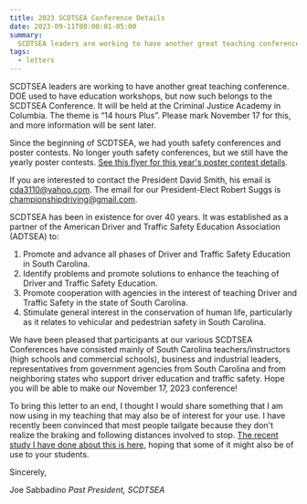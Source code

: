 ```yaml
---
title: 2023 SCDTSEA Conference Details
date: 2023-09-11T00:00:01-05:00
summary:
  SCDTSEA leaders are working to have another great teaching conference. DOE used to have education workshops, but now such belongs to the SCDTSEA Conference. It will be held at the...
tags:
  - letters
---
```

SCDTSEA leaders are working to have another great teaching conference. DOE used to have education workshops, but now such belongs to the SCDTSEA Conference. It will be held at the Criminal Justice Academy in Columbia. The theme is &ldquo;14 hours Plus&rdquo;. Please mark November 17 for this, and more information will be sent later.

Since the beginning of SCDTSEA, we had youth safety conferences and poster contests. No longer youth safety conferences, but we still have the yearly poster contests. [See this flyer for this year's poster contest details](/static/img/pdf/2023%20poster%20contest%20details.pdf).

If you are interested to contact the President David Smith, his email is [cda3110@yahoo.com](mailto:cda3110@yahoo.com). The email for our President-Elect Robert Suggs is [championshipdriving@gmail.com](mailto:championshipdriving@gmail.com).

SCDTSEA has been in existence for over 40 years. It was established as a partner of the American Driver and Traffic Safety Education Association (ADTSEA) to:

1. Promote and advance all phases of Driver and Traffic Safety Education in South Carolina.
2. Identify problems and promote solutions to enhance the teaching of Driver and Traffic Safety Education.
3. Promote cooperation with agencies in the interest of teaching Driver and Traffic Safety in the state of South Carolina.
4. Stimulate general interest in the conservation of human life, particularly as it relates to vehicular and pedestrian safety in South Carolina.

We have been pleased that participants at our various SCDTSEA Conferences have consisted mainly of South Carolina teachers/instructors (high schools and commercial schools), business and industrial leaders, representatives from government agencies from South Carolina and from neighboring states who support driver education and traffic safety. Hope you will be able to make our November 17, 2023 conference!

To bring this letter to an end, I thought I would share something that I am now using in my teaching that may also be of interest for your use. I have recently been convinced that most people tailgate because they don't realize the braking and following distances involved to stop. [The recent study I have done about this is here](/static/img/pdf/Braking%20and%20Following%20Distances.pdf), hoping that some of it might also be of use to your students.

Sincerely,

Joe Sabbadino
*Past President, SCDTSEA*